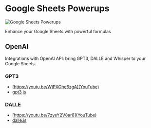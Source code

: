 # Google Sheets Powerups

![Google Sheets Powerups](https://user-images.githubusercontent.com/19983429/224753957-68351b7b-4fda-4c6e-ac78-e45dd11035ba.png)

Enhance your Google Sheets with powerful formulas

## OpenAI

Integrations with OpenAI API: bring GPT3, DALLE and Whisper to your Google Sheets.

### GPT3

- [https://youtu.be/WjPXOhc6zgA](YouTube)
- [gpt3.js](gpt3.js)



### DALLE

- [https://youtu.be/7zyeY2V8ar8](YouTube)
- [dalle.js](dalle.js)

